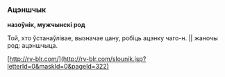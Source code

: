 ### Ацэншчык
**назоўнік, мужчынскі род**

Той, хто ўстанаўлівае, вызначае цану, робіць ацэнку чаго-н. || жаночы род: ацэншчыца.

<a rel="author">[http://rv-blr.com/](http://rv-blr.com/slounik.jsp?letterId=0&maskId=0&pageId=322)</a>
